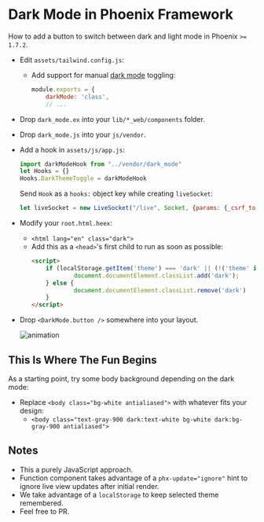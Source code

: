 # Dark Mode in Phoenix Framework

How to add a button to switch between dark and light mode in Phoenix `>=  1.7.2`.

* Edit `assets/tailwind.config.js`:
  * Add support for manual [dark mode](https://tailwindcss.com/docs/dark-mode#toggling-dark-mode-manually) toggling:
	```js
	module.exports = {
		darkMode: 'class',
		// ...
	```
* Drop `dark_mode.ex` into your `lib/*_web/components` folder.
* Drop `dark_mode.js` into your `js/vendor`.
* Add a hook in `assets/js/app.js`:
  ```js
  import darkModeHook from "../vendor/dark_mode"
  let Hooks = {}
  Hooks.DarkThemeToggle = darkModeHook
	```
	
	Send `Hook` as a `hooks:` object key while creating `liveSocket`:

	```js
	let liveSocket = new LiveSocket("/live", Socket, {params: {_csrf_token: csrfToken}, hooks: Hooks}, )
	```


* Modify your `root.html.heex`:
  * `<html lang="en" class="dark">`
  * Add this as a `<head>`'s first child to run as soon as possible:
	```html
	<script>
		if (localStorage.getItem('theme') === 'dark' || (!('theme' in localStorage) && window.matchMedia('(prefers-color-scheme: dark)').matches)) {
				document.documentElement.classList.add('dark');
		} else {
				document.documentElement.classList.remove('dark')
		}
	</script>
	```

* Drop `<DarkMode.button />` somewhere into your layout.

	![animation](https://github.com/aiwaiwa/phoenix_dark_mode/assets/102391810/b08411b6-6cce-4bd2-9a09-a3adc4254e83)


## This Is Where The Fun Begins

As a starting point, try some body background depending on the dark mode:
* Replace `<body class="bg-white antialiased">` with whatever fits your design:
	* `<body class="text-gray-900 dark:text-white bg-white dark:bg-gray-900 antialiased">`


## Notes

* This a purely JavaScript approach.
* Function component takes advantage of a `phx-update="ignore"` hint to ignore live view updates after initial render.
* We take advantage of a `localStorage` to keep selected theme remembered.
* Feel free to PR.